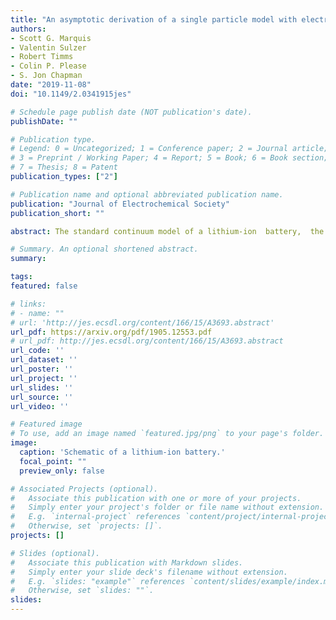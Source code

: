 ```yaml
---
title: "An asymptotic derivation of a single particle model with electrolyte"
authors:
- Scott G. Marquis
- Valentin Sulzer
- Robert Timms
- Colin P. Please
- S. Jon Chapman
date: "2019-11-08"
doi: "10.1149/2.0341915jes"

# Schedule page publish date (NOT publication's date).
publishDate: ""

# Publication type.
# Legend: 0 = Uncategorized; 1 = Conference paper; 2 = Journal article;
# 3 = Preprint / Working Paper; 4 = Report; 5 = Book; 6 = Book section;
# 7 = Thesis; 8 = Patent
publication_types: ["2"]

# Publication name and optional abbreviated publication name.
publication: "Journal of Electrochemical Society"
publication_short: ""

abstract: The standard continuum model of a lithium-ion  battery,  the  Doyle-Fuller-Newman  (DFN)model,  is computationally expensive to solve.  Typically simpler models,  such as the single particle model (SPM), are used to provide insight for control purposes.  Recently, there has been a move to extend the SPM to include electrolyte effects, which increase the accuracy and range of applicability. However, these extended models are derived in an ad-hoc manner, which leaves open the possibility that important terms may have been neglected,  resulting in the model not being as accurate as possible.  In this paper, we provide a systematic asymptotic derivation  of  both  the  SPM  and  a  correction  term  that  accounts  for  the  behaviour  in  the electrolyte.  Firstly, this allows us to quantify the error in the reduced model in terms of ratios of key parameters in the model, from which the range of applicable operating conditions can be determined.  Secondly, in comparing our model with the ad-hoc models from the literature,we show that previous models have neglected a key set of terms.  In particular, we make the crucial distinction between writing the terminal voltage in pointwise and electrode-averaged form, which allows us to gain additional accuracy whilst maintaining the same computational complexity as the existing models.

# Summary. An optional shortened abstract.
summary:

tags:
featured: false

# links:
# - name: ""
# url: 'http://jes.ecsdl.org/content/166/15/A3693.abstract'
url_pdf: https://arxiv.org/pdf/1905.12553.pdf
# url_pdf: http://jes.ecsdl.org/content/166/15/A3693.abstract
url_code: ''
url_dataset: ''
url_poster: ''
url_project: ''
url_slides: ''
url_source: ''
url_video: ''

# Featured image
# To use, add an image named `featured.jpg/png` to your page's folder.
image:
  caption: 'Schematic of a lithium-ion battery.'
  focal_point: ""
  preview_only: false

# Associated Projects (optional).
#   Associate this publication with one or more of your projects.
#   Simply enter your project's folder or file name without extension.
#   E.g. `internal-project` references `content/project/internal-project/index.md`.
#   Otherwise, set `projects: []`.
projects: []

# Slides (optional).
#   Associate this publication with Markdown slides.
#   Simply enter your slide deck's filename without extension.
#   E.g. `slides: "example"` references `content/slides/example/index.md`.
#   Otherwise, set `slides: ""`.
slides:
---
```

